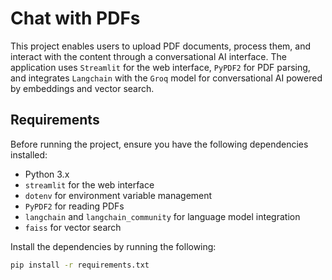 # Chat with PDFs

This project enables users to upload PDF documents, process them, and interact with the content through a conversational AI interface. The application uses `Streamlit` for the web interface, `PyPDF2` for PDF parsing, and integrates `Langchain` with the `Groq` model for conversational AI powered by embeddings and vector search.

## Requirements

Before running the project, ensure you have the following dependencies installed:

- Python 3.x
- `streamlit` for the web interface
- `dotenv` for environment variable management
- `PyPDF2` for reading PDFs
- `langchain` and `langchain_community` for language model integration
- `faiss` for vector search

Install the dependencies by running the following:

```bash
pip install -r requirements.txt
